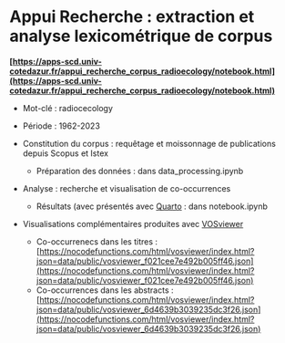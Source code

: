 # Appui Recherche : extraction et analyse lexicométrique de corpus

**[https://apps-scd.univ-cotedazur.fr/appui_recherche_corpus_radioecology/notebook.html](https://apps-scd.univ-cotedazur.fr/appui_recherche_corpus_radioecology/notebook.html)**


- Mot-clé : radiocecology
- Période : 1962-2023
- Constitution du corpus : requêtage et moissonnage de publications depuis Scopus et Istex
  - Préparation des données : dans data_processing.ipynb
- Analyse : recherche et visualisation de co-occurrences
  - Résultats (avec présentés avec [Quarto](https://quarto.org/) : dans notebook.ipynb
  
- Visualisations complémentaires produites avec [VOSviewer](https://www.vosviewer.com/)
  - Co-occurrenecs dans les titres : [https://nocodefunctions.com/html/vosviewer/index.html?json=data/public/vosviewer_f021cee7e492b005ff46.json](https://nocodefunctions.com/html/vosviewer/index.html?json=data/public/vosviewer_f021cee7e492b005ff46.json)
  - Co-occurrences dans les abstracts : [https://nocodefunctions.com/html/vosviewer/index.html?json=data/public/vosviewer_6d4639b3039235dc3f26.json](https://nocodefunctions.com/html/vosviewer/index.html?json=data/public/vosviewer_6d4639b3039235dc3f26.json)
